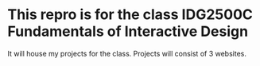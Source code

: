 # This repro is for the class IDG2500C Fundamentals of Interactive Design
It will house my projects for the class.
Projects will consist of 3 websites.
